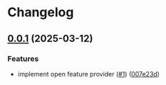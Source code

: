 # Changelog

## [0.0.1](https://github.com/bucketeer-io/openfeature-swift-client-sdk/compare/v0.0.1...v0.0.1) (2025-03-12)


### Features

* implement open feature provider ([#1](https://github.com/bucketeer-io/openfeature-swift-client-sdk/issues/1)) ([007e23d](https://github.com/bucketeer-io/openfeature-swift-client-sdk/commit/007e23d0fafde637e1c7c26261161bd83f3565c8))
